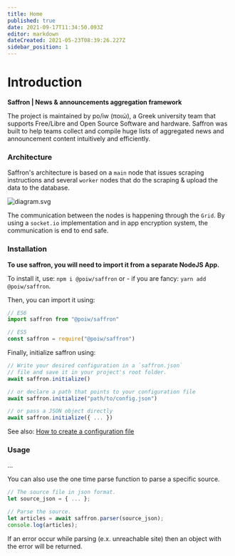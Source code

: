 ```yaml
---
title: Home
published: true
date: 2021-09-17T11:34:50.093Z
editor: markdown
dateCreated: 2021-05-23T08:39:26.227Z
sidebar_position: 1
---
```


# Introduction
**Saffron | News & announcements aggregation framework**

The project is maintained by po/iw (ποιώ), a Greek university team that supports Free/Libre and Open Source Software and hardware.
Saffron was built to help teams collect and compile huge lists of aggregated news and announcement content intuitively and efficiently.

### Architecture

Saffron's architecture is based on a `main` node that issues scraping instructions and several `worker` nodes that do the scraping & upload the data to the database.

![diagram.svg](/diagram.svg)

The communication between the nodes is happening through the `Grid`. By using a `socket.io` implementation and in app encryption system, the communication is end to end safe.

### Installation

**To use saffron, you will need to import it from a separate NodeJS App.**

To install it, use:
`npm i @poiw/saffron` or - if you are fancy: `yarn add @poiw/saffron`.

Then, you can import it using:
``` js
// ES6
import saffron from "@poiw/saffron"

// ES5
const saffron = require("@poiw/saffron")
```
Finally, initialize saffron using:
``` js
// Write your desired configuration in a `saffron.json` 
// file and save it in your project's root folder.
await saffron.initialize()

// or declare a path that points to your configuration file
await saffron.initialize("path/to/config.json")

// or pass a JSON object directly
await saffron.initialize({ ... })
```

See also: [How to create a configuration file](https://saffron.poiw.org/en/configuration)



### Usage

...

You can also use the one time parse function to parse a specific source.
``` js
// The source file in json format.
let source_json = { ... };

// Parse the source.
let articles = await saffron.parser(source_json);
console.log(articles);
```
If an error occur while parsing (e.x. unreachable site) then an object with the error will be returned.